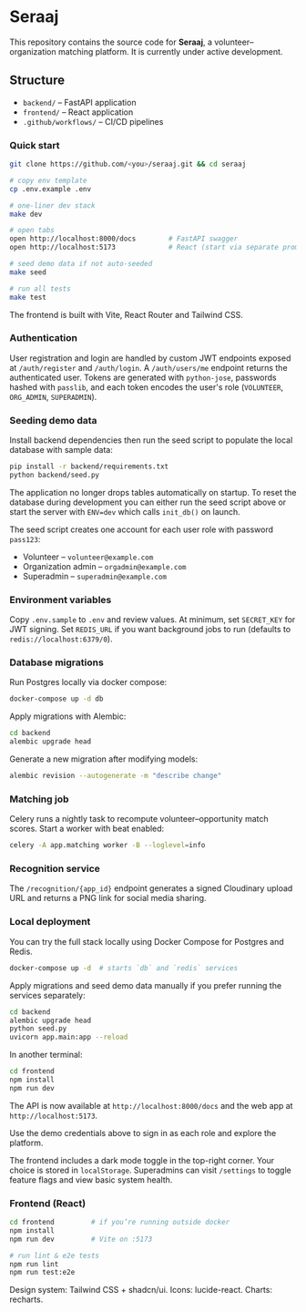 # Seraaj

This repository contains the source code for **Seraaj**, a volunteer–organization matching platform. It is currently under active development.

## Structure
- `backend/` – FastAPI application
- `frontend/` – React application
- `.github/workflows/` – CI/CD pipelines

### Quick start

```bash
git clone https://github.com/<you>/seraaj.git && cd seraaj

# copy env template
cp .env.example .env

# one-liner dev stack
make dev

# open tabs
open http://localhost:8000/docs        # FastAPI swagger
open http://localhost:5173             # React (start via separate prompt)

# seed demo data if not auto-seeded
make seed

# run all tests
make test
```

The frontend is built with Vite, React Router and Tailwind CSS.

### Authentication

User registration and login are handled by custom JWT endpoints exposed at `/auth/register` and `/auth/login`. A `/auth/users/me` endpoint returns the authenticated user. Tokens are generated with `python-jose`, passwords hashed with `passlib`, and each token encodes the user's role (`VOLUNTEER`, `ORG_ADMIN`, `SUPERADMIN`).

### Seeding demo data

Install backend dependencies then run the seed script to populate the local database with sample data:

```bash
pip install -r backend/requirements.txt
python backend/seed.py
```

The application no longer drops tables automatically on startup. To reset the
database during development you can either run the seed script above or start
the server with `ENV=dev` which calls `init_db()` on launch.

The seed script creates one account for each user role with password `pass123`:

- Volunteer – `volunteer@example.com`
- Organization admin – `orgadmin@example.com`
- Superadmin – `superadmin@example.com`

### Environment variables

Copy `.env.sample` to `.env` and review values. At minimum, set `SECRET_KEY` for JWT signing.
Set `REDIS_URL` if you want background jobs to run (defaults to `redis://localhost:6379/0`).

### Database migrations

Run Postgres locally via docker compose:

```bash
docker-compose up -d db
```

Apply migrations with Alembic:

```bash
cd backend
alembic upgrade head
```

Generate a new migration after modifying models:

```bash
alembic revision --autogenerate -m "describe change"
```

### Matching job

Celery runs a nightly task to recompute volunteer–opportunity match scores.
Start a worker with beat enabled:

```bash
celery -A app.matching worker -B --loglevel=info
```

### Recognition service

The `/recognition/{app_id}` endpoint generates a signed Cloudinary upload URL and
returns a PNG link for social media sharing.

### Local deployment

You can try the full stack locally using Docker Compose for Postgres and Redis.

```bash
docker-compose up -d  # starts `db` and `redis` services
```

Apply migrations and seed demo data manually if you prefer running the services separately:

```bash
cd backend
alembic upgrade head
python seed.py
uvicorn app.main:app --reload
```

In another terminal:

```bash
cd frontend
npm install
npm run dev
```

The API is now available at `http://localhost:8000/docs` and the web app at
`http://localhost:5173`.

Use the demo credentials above to sign in as each role and explore the platform.

The frontend includes a dark mode toggle in the top-right corner. Your choice is
stored in `localStorage`. Superadmins can visit `/settings` to toggle feature
flags and view basic system health.

### Frontend (React)

```bash
cd frontend         # if you’re running outside docker
npm install
npm run dev         # Vite on :5173

# run lint & e2e tests
npm run lint
npm run test:e2e
```

Design system: Tailwind CSS + shadcn/ui.  Icons: lucide-react.  Charts: recharts.
